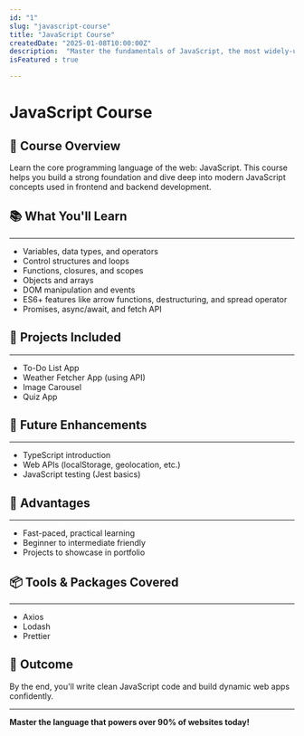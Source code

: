```yaml
---
id: "1"
slug: "javascript-course"
title: "JavaScript Course"
createdDate: "2025-01-08T10:00:00Z"
description:  "Master the fundamentals of JavaScript, the most widely-used programming language in web development."
isFeatured : true

---
```


# JavaScript Course

## 📘 Course Overview

Learn the core programming language of the web: JavaScript. This course helps you build a strong foundation and dive deep into modern JavaScript concepts used in frontend and backend development.

## 📚 What You'll Learn
---

- Variables, data types, and operators
- Control structures and loops
- Functions, closures, and scopes
- Objects and arrays
- DOM manipulation and events
- ES6+ features like arrow functions, destructuring, and spread operator
- Promises, async/await, and fetch API

## 💼 Projects Included
---

- To-Do List App
- Weather Fetcher App (using API)
- Image Carousel
- Quiz App

## 🚀 Future Enhancements
---

- TypeScript introduction
- Web APIs (localStorage, geolocation, etc.)
- JavaScript testing (Jest basics)

## 🌟 Advantages
---

- Fast-paced, practical learning
- Beginner to intermediate friendly
- Projects to showcase in portfolio

## 📦 Tools & Packages Covered
---

- Axios
- Lodash
- Prettier

## 🏁 Outcome


By the end, you'll write clean JavaScript code and build dynamic web apps confidently.

---

**Master the language that powers over 90% of websites today!**

